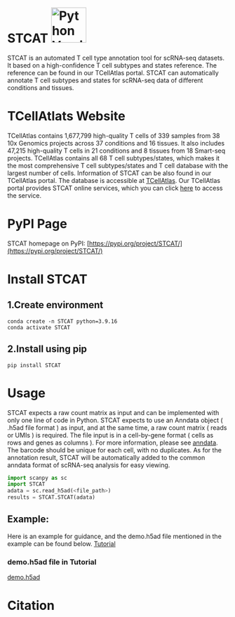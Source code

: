 # STCAT  <a href="https://www.python.org/"><img src="https://img.shields.io/badge/python-3.9+-brightgreen.svg" alt="Python Versions" width="80"></a>

STCAT is an automated T cell type annotation tool for scRNA-seq datasets. 
It based on a high-confidence T cell subtypes and states reference. 
The reference can be found in our TCellAtlas portal. 
STCAT can automatically annotate T cell subtypes and states for scRNA-seq data of different conditions and tissues.

# TCellAtlats Website
TCellAtlas contains 1,677,799 high-quality T cells of 339 samples from 38 10x Genomics projects across 37 conditions and 16 tissues. It also includes 47,215 high-quality T cells in 21 conditions and 8 tissues from 18 Smart-seq projects. TCellAtlas contains all 68 T cell subtypes/states, which makes it the most comprehensive T cell subtypes/states and T cell database with the largest number of cells.
Information of STCAT can be also found in our TCellAtlas portal. The database is accessible at [TCellAtlas](https://guolab.wchscu.cn/TCellAtlas/#/). Our TCellAtlas portal provides STCAT online services, which you can click [here](https://guolab.wchscu.cn/TCellAtlas/#/annotation) to access the service.

# PyPI Page
STCAT homepage on PyPI: [https://pypi.org/project/STCAT/](https://pypi.org/project/STCAT/)

# Install STCAT
## 1.Create environment

```
conda create -n STCAT python=3.9.16
conda activate STCAT
```
## 2.Install using pip
```console
pip install STCAT
```
# Usage 
STCAT expects a raw count matrix as input and can be implemented with only one line of code in Python. 
STCAT expects to use an Anndata object ( .h5ad file format ) as input, and at the same time, a raw count matrix ( reads or UMIs ) is required. 
The file input is in a cell-by-gene format ( cells as rows and genes as columns ). For more information, please see [anndata](https://anndata.readthedocs.io/en/latest/).
The barcode should be unique for each cell, with no duplicates.
As for the annotation result, STCAT will be automatically added to the common anndata format of scRNA-seq analysis for easy viewing.
```python
import scanpy as sc
import STCAT
adata = sc.read_h5ad(<file_path>)
results = STCAT.STCAT(adata)
```
## Example:
Here is an example for guidance, and the demo.h5ad file mentioned in the example can be found below.
[Tutorial](tutorial.ipynb)
### demo.h5ad file in Tutorial
[demo.h5ad](demo.h5ad.bz2)

# Citation
